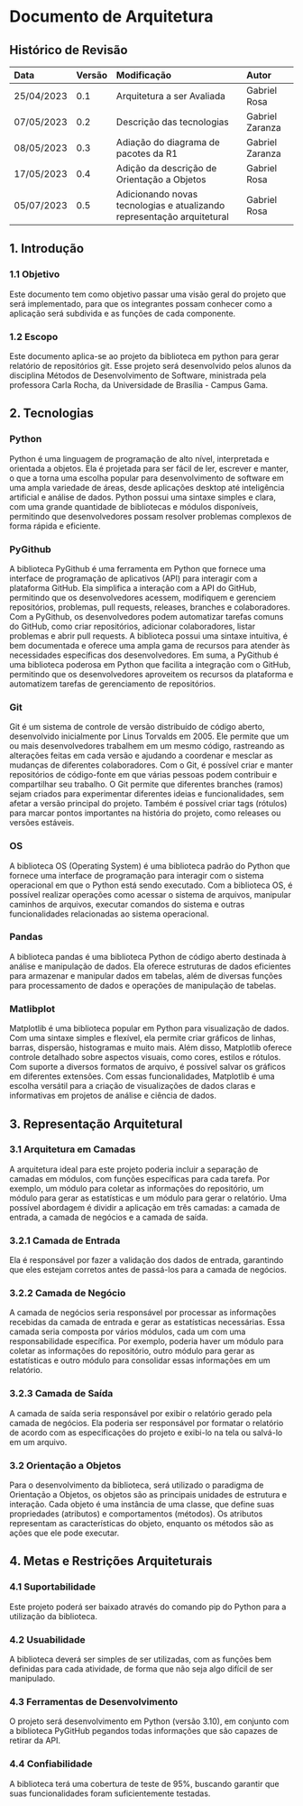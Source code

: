 # Documento de Arquitetura

## Histórico de Revisão

| Data | Versão | Modificação | Autor |
| :-   | :-     | :-          | :-    |
| 25/04/2023 | 0.1 | Arquitetura a ser Avaliada | Gabriel Rosa |
| 07/05/2023 | 0.2 | Descrição das tecnologias | Gabriel Zaranza |
| 08/05/2023 | 0.3 | Adiação do diagrama de pacotes da R1| Gabriel Zaranza |
| 17/05/2023 | 0.4 | Adição da descrição de Orientação a Objetos | Gabriel Rosa |
| 05/07/2023 | 0.5 | Adicionando novas tecnologias e atualizando representação arquitetural | Gabriel Rosa |

## 1. Introdução

### 1.1 Objetivo
Este documento tem como objetivo passar uma visão geral do projeto que será implementado, para que os integrantes possam conhecer como a aplicação será subdivida e as funções de cada componente.

### 1.2 Escopo
Este documento aplica-se ao projeto da biblioteca em python para gerar relatório de repositórios git. Esse projeto será desenvolvido pelos alunos da disciplina Métodos de Desenvolvimento de Software, ministrada pela professora Carla Rocha, da Universidade de Brasília - Campus Gama.
## 2. Tecnologias

### Python
Python é uma linguagem de programação de alto nível, interpretada e orientada a objetos. Ela é projetada para ser fácil de ler, escrever e manter, o que a torna uma escolha popular para desenvolvimento de software em uma ampla variedade de áreas, desde aplicações desktop até inteligência artificial e análise de dados. Python possui uma sintaxe simples e clara, com uma grande quantidade de bibliotecas e módulos disponíveis, permitindo que desenvolvedores possam resolver problemas complexos de forma rápida e eficiente.

### PyGithub
A biblioteca PyGithub é uma ferramenta em Python que fornece uma interface de programação de aplicativos (API) para interagir com a plataforma GitHub. Ela simplifica a interação com a API do GitHub, permitindo que os desenvolvedores acessem, modifiquem e gerenciem repositórios, problemas, pull requests, releases, branches e colaboradores. Com a PyGithub, os desenvolvedores podem automatizar tarefas comuns do GitHub, como criar repositórios, adicionar colaboradores, listar problemas e abrir pull requests. A biblioteca possui uma sintaxe intuitiva, é bem documentada e oferece uma ampla gama de recursos para atender às necessidades específicas dos desenvolvedores. Em suma, a PyGithub é uma biblioteca poderosa em Python que facilita a integração com o GitHub, permitindo que os desenvolvedores aproveitem os recursos da plataforma e automatizem tarefas de gerenciamento de repositórios.

### Git
Git é um sistema de controle de versão distribuído de código aberto, desenvolvido inicialmente por Linus Torvalds em 2005. Ele permite que um ou mais desenvolvedores trabalhem em um mesmo código, rastreando as alterações feitas em cada versão e ajudando a coordenar e mesclar as mudanças de diferentes colaboradores. Com o Git, é possível criar e manter repositórios de código-fonte em que várias pessoas podem contribuir e compartilhar seu trabalho. O Git permite que diferentes branches (ramos) sejam criados para experimentar diferentes ideias e funcionalidades, sem afetar a versão principal do projeto. Também é possível criar tags (rótulos) para marcar pontos importantes na história do projeto, como releases ou versões estáveis.

### OS
A biblioteca OS (Operating System) é uma biblioteca padrão do Python que fornece uma interface de programação para interagir com o sistema operacional em que o Python está sendo executado. Com a biblioteca OS, é possível realizar operações como acessar o sistema de arquivos, manipular caminhos de arquivos, executar comandos do sistema e outras funcionalidades relacionadas ao sistema operacional.

### Pandas
A biblioteca pandas é uma biblioteca Python de código aberto destinada à análise e manipulação de dados. Ela oferece estruturas de dados eficientes para armazenar e manipular dados em tabelas, além de diversas funções para processamento de dados e operações de manipulação de tabelas.

### Matlibplot
Matplotlib é uma biblioteca popular em Python para visualização de dados. Com uma sintaxe simples e flexível, ela permite criar gráficos de linhas, barras, dispersão, histogramas e muito mais. Além disso, Matplotlib oferece controle detalhado sobre aspectos visuais, como cores, estilos e rótulos. Com suporte a diversos formatos de arquivo, é possível salvar os gráficos em diferentes extensões. Com essas funcionalidades, Matplotlib é uma escolha versátil para a criação de visualizações de dados claras e informativas em projetos de análise e ciência de dados.

## 3. Representação Arquitetural

### 3.1 Arquitetura em Camadas
A arquitetura ideal para este projeto poderia incluir a separação de camadas em módulos, com funções específicas para cada tarefa. Por exemplo, um módulo para coletar as informações do repositório, um módulo para gerar as estatísticas e um módulo para gerar o relatório. Uma possível abordagem é dividir a aplicação em três camadas: a camada de entrada, a camada de negócios e a camada de saída.

### 3.2.1 Camada de Entrada
Ela é responsável por fazer a validação dos dados de entrada, garantindo que eles estejam corretos antes de passá-los para a camada de negócios.

### 3.2.2 Camada de Negócio
A camada de negócios seria responsável por processar as informações recebidas da camada de entrada e gerar as estatísticas necessárias. Essa camada seria composta por vários módulos, cada um com uma responsabilidade específica. Por exemplo, poderia haver um módulo para coletar as informações do repositório, outro módulo para gerar as estatísticas e outro módulo para consolidar essas informações em um relatório.

### 3.2.3 Camada de Saída
A camada de saída seria responsável por exibir o relatório gerado pela camada de negócios. Ela poderia ser responsável por formatar o relatório de acordo com as especificações do projeto e exibi-lo na tela ou salvá-lo em um arquivo.

### 3.2 Orientação a Objetos 
Para o desenvolvimento da biblioteca, será utilizado o paradigma de Orientação a Objetos, os objetos são as principais unidades de estrutura e interação. Cada objeto é uma instância de uma classe, que define suas propriedades (atributos) e comportamentos (métodos). Os atributos representam as características do objeto, enquanto os métodos são as ações que ele pode executar. 


## 4. Metas e Restrições Arquiteturais

### 4.1 Suportabilidade
Este projeto poderá ser baixado através do comando pip do Python para a utilização da biblioteca.

### 4.2 Usuabilidade
A biblioteca deverá ser simples de ser utilizadas, com as funções bem definidas para cada atividade, de forma que não seja algo difícil de ser manipulado.

### 4.3 Ferramentas de Desenvolvimento 
O projeto será desenvolvimento em Python (versão 3.10), em conjunto com a biblioteca PyGitHub pegandos todas informações que são capazes de retirar da API.

### 4.4 Confiabilidade
A biblioteca terá uma cobertura de teste de 95%, buscando garantir que suas funcionalidades foram suficientemente testadas.
